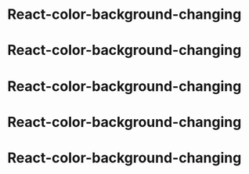 # React-color-background-changing
# React-color-background-changing
# React-color-background-changing
# React-color-background-changing
# React-color-background-changing
